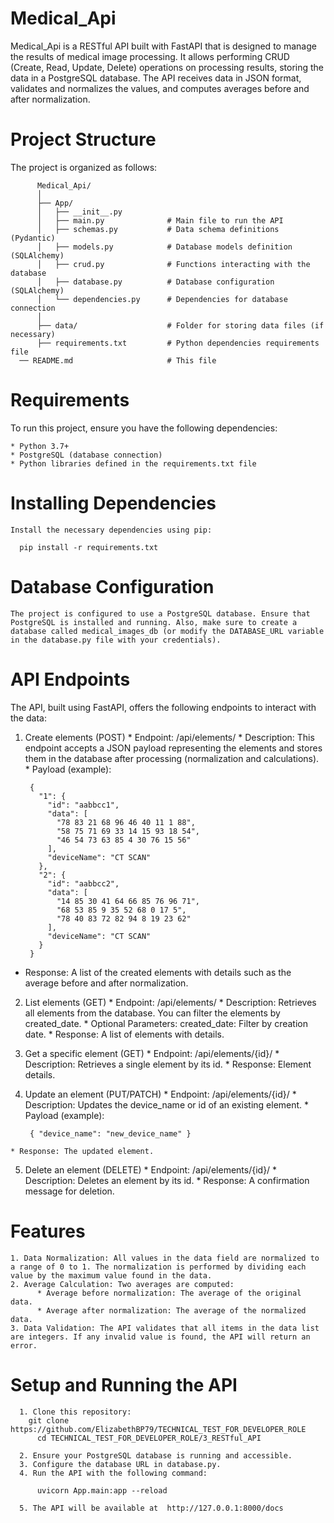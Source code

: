 # Medical_Api
  Medical_Api is a RESTful API built with FastAPI that is designed to manage the results of medical image processing. It allows performing CRUD (Create, Read, Update, Delete) operations on processing results, storing the data in a PostgreSQL database. The API receives data in JSON format, validates and normalizes the values, and computes averages before and after normalization.

# Project Structure
 The project is organized as follows:

          Medical_Api/
          │
          ├── App/
          │   ├── __init__.py
          │   ├── main.py              # Main file to run the API
          │   ├── schemas.py           # Data schema definitions (Pydantic)
          │   ├── models.py            # Database models definition (SQLAlchemy)
          │   ├── crud.py              # Functions interacting with the database
          │   ├── database.py          # Database configuration (SQLAlchemy)
          │   └── dependencies.py      # Dependencies for database connection
          │
          ├── data/                    # Folder for storing data files (if necessary)
          ├── requirements.txt         # Python dependencies requirements file
      ── README.md                     # This file

# Requirements
  To run this project, ensure you have the following dependencies:

    * Python 3.7+
    * PostgreSQL (database connection)
    * Python libraries defined in the requirements.txt file

# Installing Dependencies
    Install the necessary dependencies using pip:

      pip install -r requirements.txt

# Database Configuration
    The project is configured to use a PostgreSQL database. Ensure that PostgreSQL is installed and running. Also, make sure to create a database called medical_images_db (or modify the DATABASE_URL variable in the database.py file with your credentials).

# API Endpoints
  The API, built using FastAPI, offers the following endpoints to interact with the data:

  1. Create elements (POST)
    * Endpoint: /api/elements/
    * Description: This endpoint accepts a JSON payload representing the elements and stores them in the database after processing (normalization and calculations).
    * Payload (example):
    
          {
            "1": {
              "id": "aabbcc1",
              "data": [
                "78 83 21 68 96 46 40 11 1 88",
                "58 75 71 69 33 14 15 93 18 54",
                "46 54 73 63 85 4 30 76 15 56"
              ],
              "deviceName": "CT SCAN"
            },
            "2": {
              "id": "aabbcc2",
              "data": [
                "14 85 30 41 64 66 85 76 96 71",
                "68 53 85 9 35 52 68 0 17 5",
                "78 40 83 72 82 94 8 19 23 62"
              ],
              "deviceName": "CT SCAN"
            }
          }
  * Response: A list of the created elements with details such as the average before and after normalization.

  2. List elements (GET)
    * Endpoint: /api/elements/
    * Description: Retrieves all elements from the database. You can filter the elements by created_date.
    * Optional Parameters:
            created_date: Filter by creation date.
    * Response: A list of elements with details.

  3. Get a specific element (GET)
    * Endpoint: /api/elements/{id}/
    * Description: Retrieves a single element by its id.
    * Response: Element details.


  4. Update an element (PUT/PATCH)
    * Endpoint: /api/elements/{id}/
    * Description: Updates the device_name or id of an existing element.
    * Payload (example):

          { "device_name": "new_device_name" }

    * Response: The updated element.

  5. Delete an element (DELETE)
    * Endpoint: /api/elements/{id}/
    * Description: Deletes an element by its id.
    * Response: A confirmation message for deletion.

# Features
    1. Data Normalization: All values in the data field are normalized to a range of 0 to 1. The normalization is performed by dividing each value by the maximum value found in the data.
    2. Average Calculation: Two averages are computed:
          * Average before normalization: The average of the original data.
          * Average after normalization: The average of the normalized data.
    3. Data Validation: The API validates that all items in the data list are integers. If any invalid value is found, the API will return an error.


# Setup and Running the API
      1. Clone this repository:
        git clone https://github.com/ElizabethBP79/TECHNICAL_TEST_FOR_DEVELOPER_ROLE
          cd TECHNICAL_TEST_FOR_DEVELOPER_ROLE/3_RESTful_API

      2. Ensure your PostgreSQL database is running and accessible.
      3. Configure the database URL in database.py.
      4. Run the API with the following command:
      
          uvicorn App.main:app --reload
          
      5. The API will be available at  http://127.0.0.1:8000/docs
